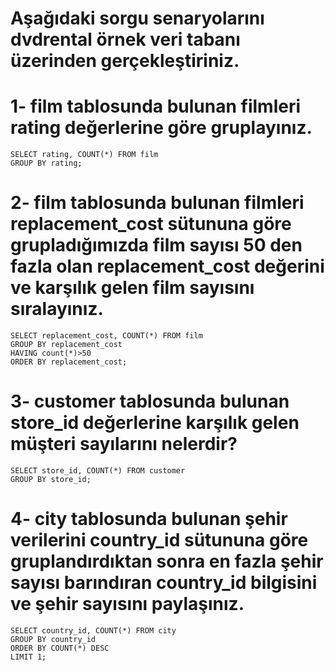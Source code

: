 # Aşağıdaki sorgu senaryolarını dvdrental örnek veri tabanı üzerinden gerçekleştiriniz.

# 1- film tablosunda bulunan filmleri rating değerlerine göre gruplayınız.
	SELECT rating, COUNT(*) FROM film
	GROUP BY rating;
# 2- film tablosunda bulunan filmleri replacement_cost sütununa göre grupladığımızda film sayısı 50 den fazla olan replacement_cost değerini ve karşılık gelen film sayısını sıralayınız.
	SELECT replacement_cost, COUNT(*) FROM film
	GROUP BY replacement_cost
	HAVING count(*)>50
	ORDER BY replacement_cost;
# 3- customer tablosunda bulunan store_id değerlerine karşılık gelen müşteri sayılarını nelerdir? 
	SELECT store_id, COUNT(*) FROM customer
	GROUP BY store_id;	
# 4- city tablosunda bulunan şehir verilerini country_id sütununa göre gruplandırdıktan sonra en fazla şehir sayısı barındıran country_id bilgisini ve şehir sayısını paylaşınız.
	SELECT country_id, COUNT(*) FROM city
	GROUP BY country_id
	ORDER BY COUNT(*) DESC
	LIMIT 1;
